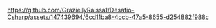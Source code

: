 

https://github.com/GraziellyRaissa1/Desafio-Csharp/assets/147439694/6cd11ba8-4ccb-47a5-8655-d254882f988c

